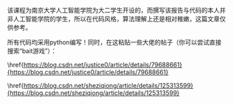 该课程为南京大学人工智能学院为大二学生开设的，而撰写该报告与代码的本人并非人工智能学院的学生，所以在代码风格，算法理解上还是相对稚嫩，这篇文章仅供参考。

所有代码均采用python编写！同时，在这粘贴一些大佬的帖子（你可以尝试直接搜索“bait游戏”）：

\href{https://blog.csdn.net/justice0/article/details/79688661}{https://blog.csdn.net/justice0/article/details/79688661}

\href{https://blog.csdn.net/sheziqiong/article/details/125313599}{https://blog.csdn.net/sheziqiong/article/details/125313599}
